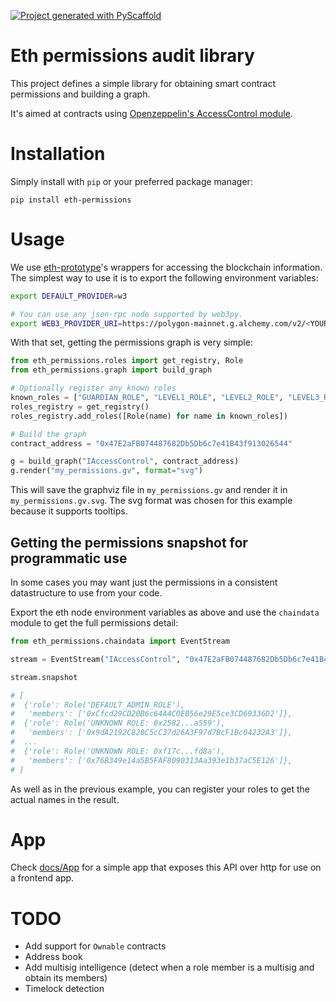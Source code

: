 [![Project generated with PyScaffold](https://img.shields.io/badge/-PyScaffold-005CA0?logo=pyscaffold)](https://pyscaffold.org/)

# Eth permissions audit library

This project defines a simple library for obtaining smart contract permissions and building a graph.

It's aimed at contracts using [Openzeppelin's AccessControl module](https://docs.openzeppelin.com/contracts/3.x/api/access#AccessControl).

# Installation

Simply install with `pip` or your preferred package manager:

```
pip install eth-permissions
```

# Usage

We use [eth-prototype]()'s wrappers for accessing the blockchain information. The simplest way to use it is to export the following environment variables:

```sh
export DEFAULT_PROVIDER=w3

# You can use any json-rpc node supported by web3py.
export WEB3_PROVIDER_URI=https://polygon-mainnet.g.alchemy.com/v2/<YOUR KEY>
```

With that set, getting the permissions graph is very simple:

```python
from eth_permissions.roles import get_registry, Role
from eth_permissions.graph import build_graph

# Optionally register any known roles
known_roles = ["GUARDIAN_ROLE", "LEVEL1_ROLE", "LEVEL2_ROLE", "LEVEL3_ROLE"]
roles_registry = get_registry()
roles_registry.add_roles([Role(name) for name in known_roles])

# Build the graph
contract_address = "0x47E2aFB074487682Db5Db6c7e41B43f913026544"

g = build_graph("IAccessControl", contract_address)
g.render("my_permissions.gv", format="svg")
```

This will save the graphviz file in `my_permissions.gv` and render it in `my_permissions.gv.svg`. The svg format was chosen for this example because it supports tooltips.

## Getting the permissions snapshot for programmatic use

In some cases you may want just the permissions in a consistent datastructure to use from your code.

Export the eth node environment variables as above and use the `chaindata` module to get the full permissions detail:

```python
from eth_permissions.chaindata import EventStream

stream = EventStream("IAccessControl", "0x47E2aFB074487682Db5Db6c7e41B43f913026544")

stream.snapshot

# [
#  {'role': Role('DEFAULT_ADMIN_ROLE'),
#   'members': ['0xCfcd29CD20B6c64A4C0EB56e29E5ce3CD69336D2']},
#  {'role': Role('UNKNOWN ROLE: 0x2582...a559'),
#   'members': ['0x9dA2192C820C5cC37d26A3F97d7BcF1Bc04232A3']},
#  ...
#  {'role': Role('UNKNOWN ROLE: 0xf17c...fd8a'),
#   'members': ['0x76B349e14a5B5FAF8090313Aa393e1b37aC5E126']},
# ]
```

As well as in the previous example, you can register your roles to get the actual names in the result.

# App

Check [docs/App](docs/App.md) for a simple app that exposes this API over http for use on a frontend app.

# TODO

- Add support for `Ownable` contracts
- Address book
- Add multisig intelligence (detect when a role member is a multisig and obtain its members)
- Timelock detection
